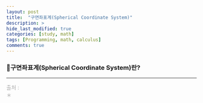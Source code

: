 ```yaml
---
layout: post
title:  "구면좌표계(Spherical Coordinate System)"
description: > 
hide_last_modified: true
categories: [study, math]
tags: [Programming, math, calculus]
comments: true
---
```


### 📐구면좌표계(Spherical Coordinate System)란?
>


---- 
<span style="color:darkgray; font-size:14px;"> 출처 : <br>
＊  <br>
</span>